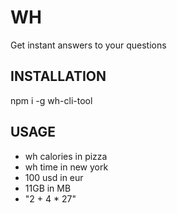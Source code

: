 # WH
Get instant answers to your questions

## INSTALLATION
npm i -g wh-cli-tool

## USAGE
- wh calories in pizza
- wh time in new york
- 100 usd in eur
- 11GB in MB
- "2 + 4 * 27"
